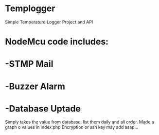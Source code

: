 # Templogger

Simple Temperature Logger Project and API

# NodeMcu code includes:
# -STMP Mail
# -Buzzer Alarm
# -Database Uptade

Simply takes the value from database, list them daily and all order.
Made a graph o values in index.php
Encryption or ssh key may add asap...
